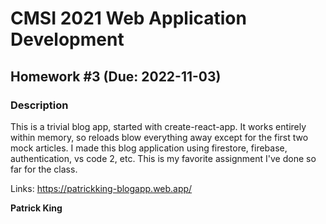 # CMSI 2021 Web Application Development
## Homework #3 (Due: 2022-11-03)

### Description
This is a trivial blog app, started with create-react-app. It works entirely within memory, so reloads blow everything away except for the first two mock articles. I made this blog application using firestore, firebase, authentication, vs code 2, etc. This is my favorite assignment I've done so far for the class.

Links: https://patrickking-blogapp.web.app/

**Patrick King**
